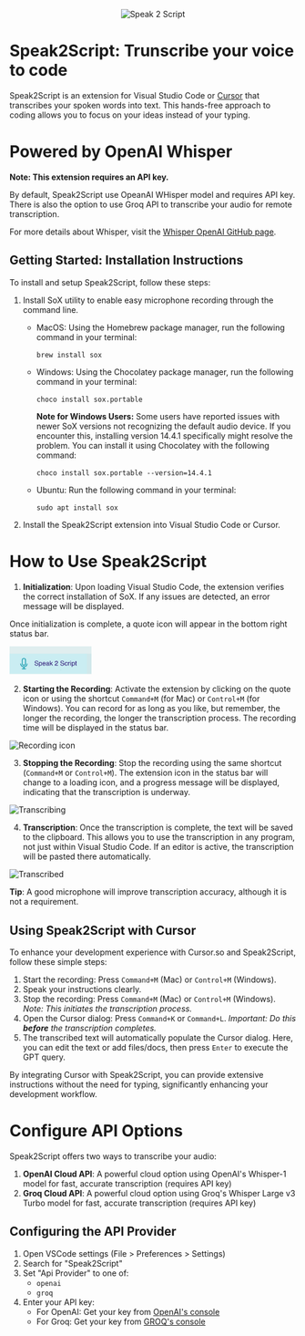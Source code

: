 <p align="center">
  <img src="https://raw.githubusercontent.com/toptuk/whisper-assistant-vscode/main/images/logo.jpg" alt="Speak 2 Script">
</p>

# Speak2Script: Trunscribe your voice to code

Speak2Script is an extension for Visual Studio Code or [Cursor](https://www.cursor.com/) that transcribes your spoken words into text. This hands-free approach to coding allows you to focus on your ideas instead of your typing.

# Powered by OpenAI Whisper
**Note: This extension requires an API key.**

By default, Speak2Script use OpeanAI WHisper model and requires API key.
There is also the option to use Groq API to transcribe your audio for remote transcription.

For more details about Whisper, visit the [Whisper OpenAI GitHub page](https://github.com/openai/whisper).

## Getting Started: Installation Instructions

To install and setup Speak2Script, follow these steps:

1.  Install SoX utility to enable easy microphone recording through the command line.

    - MacOS: Using the Homebrew package manager, run the following command in your terminal:
      ```
      brew install sox
      ```
    - Windows: Using the Chocolatey package manager, run the following command in your terminal:
      ```
      choco install sox.portable
      ```
      **Note for Windows Users:** Some users have reported issues with newer SoX versions not recognizing the default audio device. If you encounter this, installing version 14.4.1 specifically might resolve the problem. You can install it using Chocolatey with the following command:
      ```
      choco install sox.portable --version=14.4.1
      ```
    - Ubuntu: Run the following command in your terminal:
      ```
      sudo apt install sox
      ```
2.  Install the Speak2Script extension into Visual Studio Code or Cursor.

# How to Use Speak2Script

1. **Initialization**: Upon loading Visual Studio Code, the extension verifies the correct installation of SoX. If any issues are detected, an error message will be displayed.

Once initialization is complete, a quote icon will appear in the bottom right status bar.

  <img src="https://raw.githubusercontent.com/toptuk/speak-2-script/main/images/microphone.png" alt="Whisper Assistant icon" style="width: 144px; height: auto; ">

2. **Starting the Recording**: Activate the extension by clicking on the quote icon or using the shortcut `Command+M` (for Mac) or `Control+M` (for Windows). You can record for as long as you like, but remember, the longer the recording, the longer the transcription process. The recording time will be displayed in the status bar.

  <img src="https://raw.githubusercontent.com/toptuk/speak-2-script/main/images/recording.png" alt="Recording icon" style="width: 100px; height: auto;">

3. **Stopping the Recording**: Stop the recording using the same shortcut (`Command+M` or `Control+M`). The extension icon in the status bar will change to a loading icon, and a progress message will be displayed, indicating that the transcription is underway.

  <img src="https://raw.githubusercontent.com/toptuk/speak-2-script/main/images/transcribing.png" alt="Transcribing" style="width: 360px; height: auto; ">

4. **Transcription**: Once the transcription is complete, the text will be saved to the clipboard. This allows you to use the transcription in any program, not just within Visual Studio Code. If an editor is active, the transcription will be pasted there automatically.

  <img src="https://raw.githubusercontent.com/toptuk/speak-2-script/main/images/transcribed.png" alt="Transcribed" style="width: 400px; height: auto; ">

**Tip**: A good microphone will improve transcription accuracy, although it is not a requirement.

## Using Speak2Script with Cursor

To enhance your development experience with Cursor.so and Speak2Script, follow these simple steps:

1.  Start the recording: Press `Command+M` (Mac) or `Control+M` (Windows).
2.  Speak your instructions clearly.
3.  Stop the recording: Press `Command+M` (Mac) or `Control+M` (Windows).
    _Note: This initiates the transcription process._
4.  Open the Cursor dialog: Press `Command+K` or `Command+L`.
    _Important: Do this **before** the transcription completes._
5.  The transcribed text will automatically populate the Cursor dialog. Here, you can edit the text or add files/docs, then press `Enter` to execute the GPT query.

By integrating Cursor with Speak2Script, you can provide extensive instructions without the need for typing, significantly enhancing your development workflow.

# Configure API Options

Speak2Script offers two ways to transcribe your audio:

1. **OpenAI Cloud API**: A powerful cloud option using OpenAI's Whisper-1 model for fast, accurate transcription (requires API key)
2. **Groq Cloud API**: A powerful cloud option using Groq's Whisper Large v3 Turbo model for fast, accurate transcription (requires API key)

## Configuring the API Provider

1. Open VSCode settings (File > Preferences > Settings)
2. Search for "Speak2Script"
3. Set "Api Provider" to one of:
   - `openai`
   - `groq`
4. Enter your API key:
   - For OpenAI: Get your key from [OpenAI's console](https://platform.openai.com/api-keys)
   - For Groq: Get your key from [GROQ's console](https://console.groq.com)
